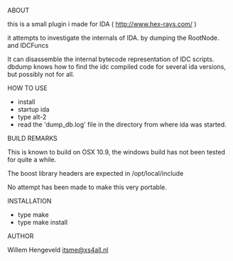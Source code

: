 ABOUT

this is a small plugin i made for IDA ( http://www.hex-rays.com/ )

it attempts to investigate the internals of IDA.
by dumping the RootNode.
and IDCFuncs

It can disassemble the internal bytecode representation of IDC scripts.
dbdump knows how to find the idc compiled code for several ida
versions, but possibly not for all.

HOW TO USE

* install
* startup ida
* type alt-2
* read the 'dump_db.log' file in the directory from where ida was started.


BUILD REMARKS


This is known to build on OSX 10.9, the windows build has not been tested for quite a while.

The boost library headers are expected in /opt/local/include

No attempt has been made to make this very portable.


INSTALLATION

* type make
* type make install


AUTHOR

Willem Hengeveld
itsme@xs4all.nl

